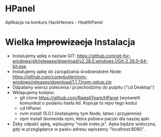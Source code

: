 # HPanel
Aplikacja na konkurs HackHeroes - HealthPanel

# Wielka ~~Improwizacja~~ Instalacja
- Instalujemy apkę o nazwie GIT: https://github.com/git-for-windows/git/releases/download/v2.28.0.windows.1/Git-2.28.0-64-bit.exe
- Instalujemy apkę do zarządzania środowiskiem Node: https://github.com/coreybutler/nvm-windows/releases/download/1.1.7/nvm-setup.zip
- Odpalamy wiersz polecenia i przechodzimy do pulpitu ("cd Desktop")
- Wklepujemy kolejno:
  - git clone https://github.com/RajeshTeam/HPanel (wyświetli komunikat o podaniu hasła itd. Kopiuje to repo tego kodu)
  - cd HPanel
  - nvm install 15.0.1 (instalujemy tym Node, łatwo i przyjemnie)
  - npm install (komenda npm, która pobiera paczki dla naszej apki
- Żeby odpalić apkę, wpisujemy "node index.js". Apka będzie widoczna, gdy w przeglądarce w pasku adresu wpiszemy "localhost:8080".
